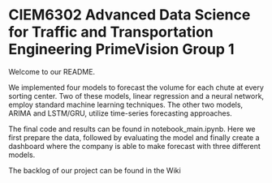 # CIEM6302 Advanced Data Science for Traffic and Transportation Engineering PrimeVision Group 1
Welcome to our README. 

We implemented four models to forecast the volume for each chute at every sorting center. Two of these models, linear regression and a neural network, employ standard machine learning techniques. The other two models, ARIMA and LSTM/GRU, utilize time-series forecasting approaches.

The final code and results can be found in notebook_main.ipynb. Here we first prepare the data, followed by evaluating the model and finally create a dashboard where the company is able to make forecast with three different models.

The backlog of our project can be found in the Wiki
